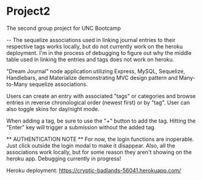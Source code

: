 # Project2

The second group project for UNC Bootcamp

-- The sequelize associations used in linking journal entries to their respective tags works locally, but do not currently work on the heroku deployment. I'm in the process of debugging to figure out why the middle table used in linking the entries and tags does not work on heroku.

"Dream Journal" node application utilizing Express, MySQL, Sequelize, Handlebars, and Materialize demonstrating MVC design pattern and Many-to-Many sequelize associations.

Users can create an entry with associated "tags" or categories and browse entries in reverse chronological order (newest first) or by "tag". User can also toggle skins for day/night mode.

When adding a tag, be sure to use the "+" button to add the tag. Hitting the "Enter" key will trigger a submission without the added tag.

** AUTHENTICATION NOTE **
For now, the login functions are inoperable. Just click outside the login modal to make it disappear.
Also, all the associations work locally, but for some reason they aren't showing on the heroku app.
Debugging currently in progress!

Heroku deployment: https://cryptic-badlands-56041.herokuapp.com/
